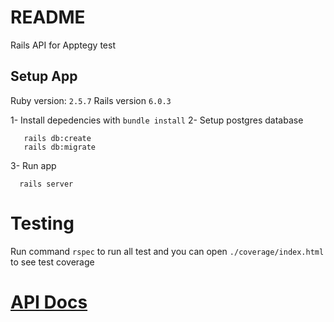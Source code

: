 # README

Rails API for Apptegy test

## Setup App

Ruby version: ```2.5.7```
Rails version ```6.0.3```

1- Install depedencies with
    ```bundle install```
2- Setup postgres database 
 ```
    rails db:create
    rails db:migrate
```
3- Run app 
```
  rails server
```

# Testing

Run command  ``` rspec ``` to run all test and you can open ```./coverage/index.html``` to see test coverage

#  [API Docs](https://documenter.getpostman.com/view/2636532/TVmHDf3C)